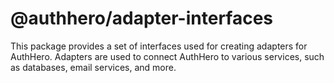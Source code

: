 # @authhero/adapter-interfaces

This package provides a set of interfaces used for creating adapters for AuthHero. Adapters are used to connect AuthHero to various services, such as databases, email services, and more.
